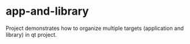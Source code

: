 # app-and-library

Project demonstrates how to organize multiple targets (application and library) in qt project.